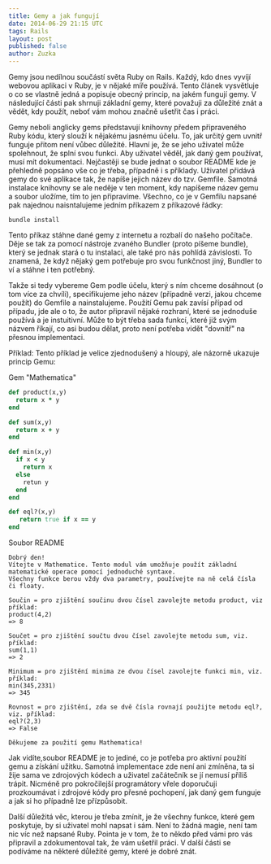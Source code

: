 ```yaml
---
title: Gemy a jak fungují
date: 2014-06-29 21:15 UTC
tags: Rails
layout: post
published: false
author: Zuzka
---
```


Gemy jsou nedílnou součástí světa Ruby on Rails. Každý, kdo dnes vyvíjí webovou aplikaci v Ruby, je v nějaké míře používá. Tento článek vysvětluje o co se vlastně jedná a popisuje obecný princip, na jakém fungují gemy. V následující části pak shrnuji základní gemy, které považuji za důležité znát a vědět, kdy použít, neboť vám mohou značně ušetřit čas i práci. 

Gemy neboli anglicky gems představují knihovny předem připraveného Ruby kódu, který slouží k nějakému jasnému účelu. To, jak určitý gem uvnitř funguje přitom není vůbec důležité. Hlavní je, že se jeho uživatel může spolehnout, že splní svou funkci. Aby uživatel věděl, jak daný gem používat, musí mít dokumentaci. Nejčastěji se bude jednat o soubor README kde je přehledně popsáno vše co je třeba, případně i s příklady. Uživatel přidává gemy do své aplikace tak, že napíše jejich název do tzv. Gemfile. Samotná instalace knihovny se ale neděje v ten moment, kdy napíšeme název gemu a soubor uložíme, tím to jen připravíme. Všechno, co je v Gemfilu napsané pak najednou naisntalujeme jedním příkazem z příkazové řádky:

```
bundle install
```

Tento příkaz stáhne dané gemy z internetu a rozbalí do našeho počítače. Děje se tak za pomocí nástroje zvaného Bundler (proto píšeme bundle), který se jednak stará o tu instalaci, ale také pro nás pohlídá závislosti. To znamená, že když nějaký gem potřebuje pro svou funkčnost jiný, Bundler to ví a stáhne i ten potřebný.

Takže si tedy vybereme Gem podle účelu, který s ním chceme dosáhnout (o tom více za chvíli), specifikujeme jeho název (případně verzi, jakou chceme použít) do Gemfile a nainstalujeme. Použití Gemu pak zavísí případ od případu, jde ale o to, že autor připravil nějaké rozhraní, které se jednoduše používá a je instuitivní. Může to být třeba sada funkcí, které již svým názvem říkají, co asi budou dělat, proto není potřeba vidět "dovnitř" na přesnou implementaci.

Příklad:
Tento příklad je velice zjednodušený a hloupý, ale názorně ukazuje princip Gemu:

Gem "Mathematica"

```ruby
def product(x,y)
  return x * y
end

def sum(x,y)
  return x + y
end

def min(x,y)
  if x < y
    return x
  else
    retun y
  end
end 

def eql?(x,y)
   return true if x == y
end
```

Soubor README

```
Dobrý den!
Vítejte v Mathematice. Tento modul vám umožňuje použít základní matematické operace pomocí jednoduché syntaxe.
Všechny funkce berou vždy dva parametry, používejte na ně celá čísla či floaty.

Součin = pro zjištění součinu dvou čísel zavolejte metodu product, viz příklad:
product(4,2) 
=> 8

Součet = pro zjištění součtu dvou čísel zavolejte metodu sum, viz. příklad:
sum(1,1)
=> 2

Minimum = pro zjištění minima ze dvou čísel zavolejte funkci min, viz. příklad:
min(345,2331)
=> 345

Rovnost = pro zjištění, zda se dvě čísla rovnají použijte metodu eql?, viz. příklad:
eql?(2,3)
=> False

Děkujeme za použití gemu Mathematica!
```

Jak vidíte,soubor README je to jediné, co je potřeba pro aktivní použití gemu a získání užitku. Samotná implementace zde není ani zmíněna, ta si žije sama ve zdrojových kódech a uživatel začátečník se jí nemusí příliš trápit. Nicméně pro pokročilejší programátory vřele doporučuji prozkoumávat i zdrojové kódy pro přesné pochopení, jak daný gem funguje a jak si ho případně lze přízpůsobit. 

Další důležitá věc, kterou je třeba zmínit, je že všechny funkce, které gem poskytuje, by si uživatel mohl napsat i sám. Není to žádná magie, není tam nic víc než napsané Ruby. Pointa je v tom, že to někdo před vámi pro vás připravil a zdokumentoval tak, že vám ušetřil práci. V další části se podíváme na některé důležité gemy, které je dobré znát. 





